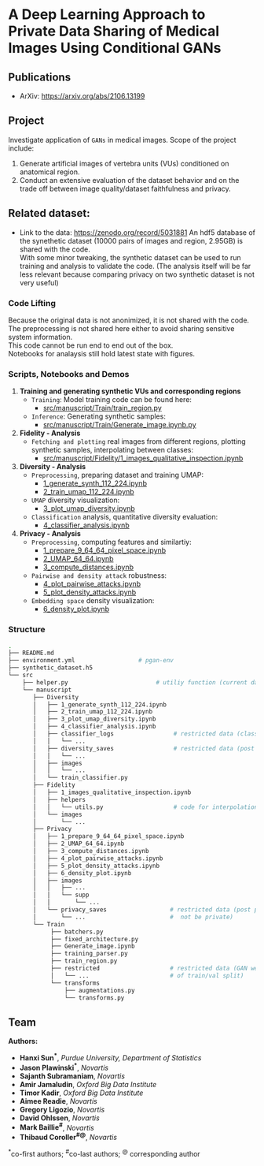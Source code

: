 # A Deep Learning Approach to Private Data Sharing of Medical Images Using Conditional GANs

## Publications
* ArXiv: https://arxiv.org/abs/2106.13199

## Project

Investigate application of `GANs` in medical images. Scope of the project include:
1. Generate artificial images of vertebra units (VUs) conditioned on anatomical region.
2. Conduct an extensive evaluation of the dataset behavior and on the trade off between image quality/dataset faithfulness and privacy.

## Related dataset:
* Link to the data: https://zenodo.org/record/5031881
An hdf5 database of the synethetic dataset (10000 pairs of images and region, 2.95GB) is shared with the code.<br/>
With some minor tweaking, the synthetic dataset can be used to run training and analysis to validate the code.
(The analysis itself will be far less relevant because comparing privacy on two synthetic dataset is not very useful)

### Code Lifting
Because the original data is not anonimized, it is not shared with the code. The preprocessing is not shared here either to avoid sharing sensitive system information. <br/>
This code cannot be run end to end out of the box.<br/>
Notebooks for analaysis still hold latest state with figures.<br/>

### Scripts, Notebooks and Demos
1. __Training and generating synthetic VUs and corresponding regions__ 
    - `Training`: Model training code can be found here:
        * [src/manuscript/Train/train_region.py](https://github.com/tcoroller/pGAN/blob/master/src/manuscript/Train/train_region.py)
    - `Inference`: Generating synthetic samples:
        * [src/manuscript/Train/Generate_image.ipynb.py](https://github.com/tcoroller/pGAN/blob/master/src/manuscript/Train/Generate_image.ipynb)
2. __Fidelity - Analysis__ 
    - `Fetching and plotting` real images from different regions, plotting synthetic samples, interpolating between classes:        
        * [src/manuscript/Fidelity/1_images_qualitative_inspection.ipynb](https://github.com/tcoroller/pGAN/blob/master/src/manuscript/Fidelity/1_images_qualitative_inspection.ipynb)
3. __Diversity - Analysis__ 
    - `Preprocessing`, preparing dataset and training UMAP: 
        * [1_generate_synth_112_224.ipynb](https://github.com/tcoroller/pGAN/blob/master/src/manuscript/Diversity/1_generate_synth_112_224.ipynb)
        * [2_train_umap_112_224.ipynb](https://github.com/tcoroller/pGAN/blob/master/src/manuscript/Diversity/2_train_umap_112_224.ipynb)
    - `UMAP` diversity visualization: 
        * [3_plot_umap_diversity.ipynb](https://github.com/tcoroller/pGAN/blob/master/src/manuscript/Diversity/3_plot_umap_diversity.ipynb)
    - `Classification` analysis, quantitative diversity evaluation: 
        * [4_classifier_analysis.ipynb](https://github.com/tcoroller/pGAN/blob/master/src/manuscript/Diversity/4_classifier_analysis.ipynb)
4. __Privacy - Analysis__ 
    - `Preprocessing`, computing features and similartiy:
        * [1_prepare_9_64_64_pixel_space.ipynb](https://github.com/tcoroller/pGAN/blob/master/src/manuscript/Privacy/1_prepare_9_64_64_pixel_space.ipynb)
        * [2_UMAP_64_64.ipynb](https://github.com/tcoroller/pGAN/blob/master/src/manuscript/Privacy/2_UMAP_64_64.ipynb)
        * [3_compute_distances.ipynb](https://github.com/tcoroller/pGAN/blob/master/src/manuscript/Privacy/3_compute_distances.ipynb)
    - `Pairwise and density attack` robustness: 
        * [4_plot_pairwise_attacks.ipynb](https://github.com/tcoroller/pGAN/blob/master/src/manuscript/Privacy/4_plot_pairwise_attacks.ipynb)
        * [5_plot_density_attacks.ipynb](https://github.com/tcoroller/pGAN/blob/master/src/manuscript/Privacy/5_plot_density_attacks.ipynb)
    - `Embedding space` density visualization: 
        * [6_density_plot.ipynb](https://github.com/tcoroller/pGAN/blob/master/src/manuscript/Privacy/5_plot_density_attacks.ipynb)

### Structure

```bash
.
├── README.md
├── environment.yml                  # pgan-env
├── synthetic_dataset.h5
└── src
    ├── helper.py                         # utiliy function (current date-time for mlflow/grid for image visualization)
    └── manuscript                        
       ├── Diversity
       │   ├── 1_generate_synth_112_224.ipynb
       │   ├── 2_train_umap_112_224.ipynb
       │   ├── 3_plot_umap_diversity.ipynb
       │   ├── 4_classifier_analysis.ipynb
       │   ├── classifier_logs                 # restricted data (classifier on train might not be private)
       │   │   └── ... 
       │   ├── diversity_saves                 # restricted data (post processed real dataset included)
       │   │   └── ... 
       │   ├── images
       │   │   └── ... 
       │   └── train_classifier.py
       ├── Fidelity
       │   ├── 1_images_qualitative_inspection.ipynb
       │   ├── helpers
       │   │   └── utils.py                    # code for interpolation between regions
       │   └── images
       │       └── ... 
       ├── Privacy
       │   ├── 1_prepare_9_64_64_pixel_space.ipynb
       │   ├── 2_UMAP_64_64.ipynb
       │   ├── 3_compute_distances.ipynb
       │   ├── 4_plot_pairwise_attacks.ipynb
       │   ├── 5_plot_density_attacks.ipynb
       │   ├── 6_density_plot.ipynb
       │   ├── images
       │   │   ├── ...
       │   │   └── supp
       │   │       └── ... 
       │   └── privacy_saves                  # restricted data (post processed real dataset included, UMAP object might
       │       └── ...                        #  not be private)
       └── Train
            ├── batchers.py
            ├── fixed_architecture.py
            ├── Generate_image.ipynb
            ├── training_parser.py
            ├── train_region.py
            ├── restricted                    # restricted data (GAN weights, local machine preprocessing, indexes
            │   └── ...                       # of train/val split)
            └── transforms
                ├── augmentations.py
                └── transforms.py
```
## Team

__Authors:__

- __Hanxi Sun<sup>*</sup>__, _Purdue University, Department of Statistics_
- __Jason Plawinski<sup>*</sup>__, _Novartis_
- __Sajanth Subramaniam__, _Novartis_
- __Amir Jamaludin__, _Oxford Big Data Institute_
- __Timor Kadir__, _Oxford Big Data Institute_
- __Aimee Readie__, _Novartis_
- __Gregory Ligozio__, _Novartis_
- __David Ohlssen__, _Novartis_
- __Mark Baillie<sup>#</sup>__, _Novartis_
- __Thibaud Coroller<sup>#</sup><sup>@</sup>__, _Novartis_

<sup>*</sup>co-first authors; <sup>#</sup>co-last authors; <sup>@</sup> corresponding author

